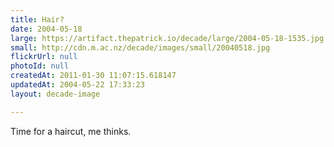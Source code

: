 ```yaml
---
title: Hair?
date: 2004-05-18
large: https://artifact.thepatrick.io/decade/large/2004-05-18-1535.jpg
small: http://cdn.m.ac.nz/decade/images/small/20040518.jpg
flickrUrl: null
photoId: null
createdAt: 2011-01-30 11:07:15.618147
updatedAt: 2004-05-22 17:33:23
layout: decade-image

---
```

Time for a haircut, me thinks.
